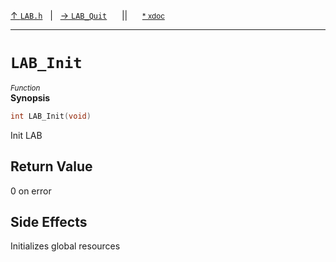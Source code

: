 [&#8593; `LAB.h`](LAB.h.md)&nbsp;&nbsp;&nbsp;|&nbsp;&nbsp;&nbsp;[&#8594; `LAB_Quit`](LAB.h--lab_quit.md)&nbsp;&nbsp;&nbsp;&nbsp;&nbsp;&nbsp;||&nbsp;&nbsp;&nbsp;&nbsp;&nbsp;&nbsp;<small>[\* xdoc](../xdoc/LAB.h.xmd#L3)</small>
***

# `LAB_Init`
<small>*Function*</small>  
**Synopsis**

```cpp
int LAB_Init(void)
```

Init LAB

## Return Value

0 on error

## Side Effects

Initializes global resources


